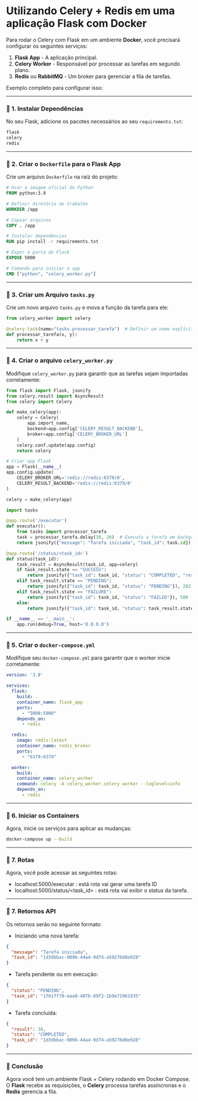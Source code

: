 # Utilizando Celery + Redis em uma aplicação Flask com Docker

Para rodar o Celery com Flask em um ambiente **Docker**, você precisará configurar os seguintes serviços:

1. **Flask App** - A aplicação principal.
2. **Celery Worker** - Responsável por processar as tarefas em segundo plano.
3. **Redis** ou **RabbitMQ** - Um broker para gerenciar a fila de tarefas.

Exemplo completo para configurar isso:

---

### 📌 1. **Instalar Dependências**  
No seu Flask, adicione os pacotes necessários ao seu `requirements.txt`:

```txt
flask
celery
redis
```

---

### 📌 2. **Criar o `Dockerfile` para o Flask App**  

Crie um arquivo `Dockerfile` na raiz do projeto:

```dockerfile
# Usar a imagem oficial do Python
FROM python:3.9

# Definir diretório de trabalho
WORKDIR /app

# Copiar arquivos
COPY . /app

# Instalar dependências
RUN pip install -r requirements.txt

# Expor a porta do Flask
EXPOSE 5000

# Comando para iniciar o app
CMD ["python", "celery_worker.py"]
```

---

### 📌 3. **Criar um Arquivo `tasks.py`**
Crie um novo arquivo `tasks.py` e mova a função da tarefa para ele:

```python
from celery_worker import celery

@celery.task(name="tasks.processar_tarefa")  # Definir um nome explícito
def processar_tarefa(x, y):
    return x + y
```

---

### 📌 4. **Criar o arquivo `celery_worker.py`**
Modifique `celery_worker.py` para garantir que as tarefas sejam importadas corretamente:

```python
from flask import Flask, jsonify
from celery.result import AsyncResult
from celery import Celery

def make_celery(app):
    celery = Celery(
        app.import_name,
        backend=app.config['CELERY_RESULT_BACKEND'],
        broker=app.config['CELERY_BROKER_URL']
    )
    celery.conf.update(app.config)
    return celery

# Criar app Flask
app = Flask(__name__)
app.config.update(
    CELERY_BROKER_URL='redis://redis:6379/0',
    CELERY_RESULT_BACKEND='redis://redis:6379/0'
)

celery = make_celery(app)

import tasks

@app.route('/executar')
def executar():
    from tasks import processar_tarefa
    task = processar_tarefa.delay(10, 20)  # Executa a tarefa em background
    return jsonify({"message": "Tarefa iniciada", "task_id": task.id}), 202

@app.route('/status/<task_id>')
def status(task_id):
    task_result = AsyncResult(task_id, app=celery)
    if task_result.state == "SUCCESS":
        return jsonify({"task_id": task_id, "status": "COMPLETED", "result": task_result.result}), 200
    elif task_result.state == "PENDING":
        return jsonify({"task_id": task_id, "status": "PENDING"}), 202
    elif task_result.state == "FAILURE":
        return jsonify({"task_id": task_id, "status": "FAILED"}), 500
    else:
        return jsonify({"task_id": task_id, "status": task_result.state}), 200

if __name__ == '__main__':
    app.run(debug=True, host='0.0.0.0')
```

---

### 📌 5. **Criar o `docker-compose.yml`**
Modifique seu `docker-compose.yml` para garantir que o worker inicie corretamente:

```yaml
version: '3.8'

services:
  flask:
    build: .
    container_name: flask_app
    ports:
      - "5000:5000"
    depends_on:
      - redis

  redis:
    image: redis:latest
    container_name: redis_broker
    ports:
      - "6379:6379"

  worker:
    build: .
    container_name: celery_worker
    command: celery -A celery_worker.celery worker --loglevel=info
    depends_on:
      - redis
```

---

### 📌 6. **Iniciar os Containers**
Agora, inicie os serviços para aplicar as mudanças:

```sh
docker-compose up --build
```

---

### 📌 7. **Rotas**
Agora, você pode acessar as seguintes rotas:

- localhost:5000/executar : está rota vai gerar uma tarefa ID
- localhost:5000/status/<task_id> : está rota vai exibir o status da tarefa.

---

### 📌 7. **Retornos API**
Os retornos serão no seguinte formato:

- Iniciando uma nova tarefa:
```json
{
  "message": "Tarefa iniciada",
  "task_id": "1d3dbbac-9096-44a4-9d74-a59276d0e928"
}
```

- Tarefa pendente ou em execução:
```json
{
  "status": "PENDING",
  "task_id": "1f61ff70-eaa0-407b-89f2-1b9e71961935"
}
```

- Tarefa concluida:

```json
{
  "result": 30,
  "status": "COMPLETED",
  "task_id": "1d3dbbac-9096-44a4-9d74-a59276d0e928"
}
```

---

### 🚀 **Conclusão**  
Agora você tem um ambiente Flask + Celery rodando em Docker Compose. O **Flask** recebe as requisições, o **Celery** processa tarefas assíncronas e o **Redis** gerencia a fila.  
